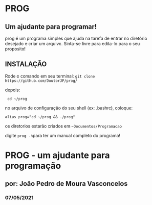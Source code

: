 # PROG
## Um ajudante para programar!

prog é um programa simples que ajuda na tarefa de entrar no diretório desejado e criar um arquivo.
Sinta-se livre para edita-lo para o seu proposito!

## INSTALAÇÃO

Rode o comando em seu terminal:
`git clone https://github.com/DoutorJP/prog/`

depois:

` cd ~/prog`

no arquivo de configuração do seu shell (ex: .bashrc), coloque:

`alias prog="cd ~/prog && ./prog"`

os diretorios estarão criados em `~Documentos/Programacao`

digite `prog -h`para ter um manual completo do programa!

# PROG - um ajudante para programação
## por: João Pedro de Moura Vasconcelos
### 07/05/2021
